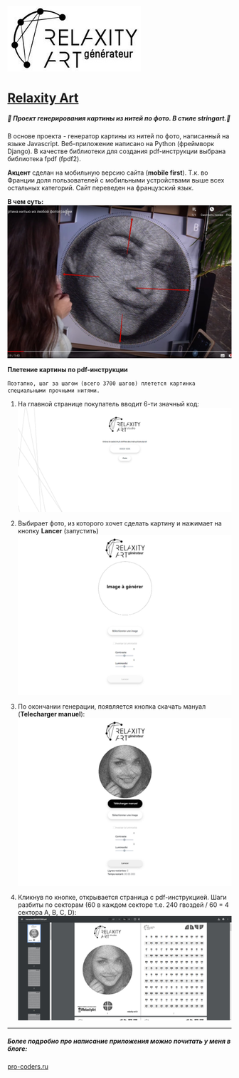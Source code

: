 
![Alt-текст](https://raw.githubusercontent.com/stishka1/relaxity-art/master/generator/static/generator/images/generator.jpg?v=3&s=460)
# [Relaxity Art](https://relaxity-instruction.fr "Генератор картины из нитей по фото")
##### :art: Проект генерирования картины из нитей по фото. В стиле stringart.:art:

В основе проекта - генератор картины из нитей по фото, написанный на языке Javascript. Веб-приложение написано на Python (фреймворк Django). В качестве библиотеки для создания pdf-инструкции выбрана библиотека fpdf (fpdf2). 

**Акцент** сделан на мобильную версию сайта (**mobile first**). Т.к. во Франции доля пользователей с мобильными устройствами выше всех остальных категорий. Сайт переведен на французский язык.



**В чем суть:**
![Alt-текст](https://raw.githubusercontent.com/stishka1/relaxity-art/master/generator/static/generator/images/photo_2023-03-14_17-54-29.jpg?v=3&s=460)

**Плетение картины по pdf-инструкции**

```
Поэтапно, шаг за шагом (всего 3700 шагов) плетется картинка специальными прочными нитями.
```

1. На главной странице покупатель вводит 6-ти значный код:
![Alt-текст](https://raw.githubusercontent.com/stishka1/relaxity-art/master/generator/static/generator/images/demo0.jpg?v=3&s=460)

2. Выбирает фото, из которого хочет сделать картину и нажимает на кнопку **Lancer** (запустить)
![Alt-текст](https://raw.githubusercontent.com/stishka1/relaxity-art/master/generator/static/generator/images/demo1.jpg?v=3&s=460)

3. По окончании генерации, появляется кнопка скачать мануал (**Telecharger manuel**):
![Alt-текст](https://raw.githubusercontent.com/stishka1/relaxity-art/master/generator/static/generator/images/demo2.jpg?v=3&s=460)

4. Кликнув по кнопке, открывается страница с pdf-инструкцией. Шаги разбиты по секторам (60 в каждом секторе т.е. 240 гвоздей /  60 = 4 сектора A, B, C, D):
![Alt-текст](https://raw.githubusercontent.com/stishka1/relaxity-art/master/generator/static/generator/images/demo3.jpg?v=3&s=460)

____
##### Более подробно про написание приложения можно почитать у меня в блоге:
[pro-coders.ru](http://pro-coders.ru/post/1/ "Разбираемся в тонкостях библиотеки fdpf")